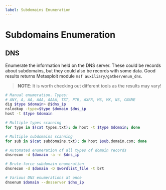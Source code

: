 ```yaml
---
label: Subdomains Enumeration
---
```


# Subdomains Enumeration

## DNS

Enumerate the information held on the DNS server. These could be records about subdomains, but they could also be records with some data. Good results returns Metasploit module `msf auxiliary/gather/enum_dns`.

> **NOTE**: It is worth checking out different tools as the results may vary!

```bash
# Manual enumeration. Types:
# ANY, A, AA, AAA, AAAA, TXT, PTR, AXFR, MS, MX, NS, CNAME
dig $type $domain> @$dns_ip
nslookup -type=$type $domain $dns_ip
host -t $type $domain

# Multiple types scanning
for type in $(cat types.txt); do host -t $type $domain; done

# Multiple subdomains scanning
for sub in $(cat subdomains.txt); do host $sub.domain.com; done

# Automated enumeration of all types of domain records
dnsrecon -d $domain -a -n $dns_ip

# Brute-force subdomain enumeration
dnsrecon -d $domain -D $wordlist_file -t brt

# Various DNS enumerations at once 
dnsenum $domain --dnsserver $dns_ip
```
